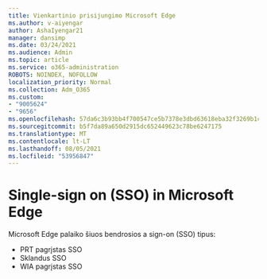 ```yaml
---
title: Vienkartinio prisijungimo Microsoft Edge
ms.author: v-aiyengar
author: AshaIyengar21
manager: dansimp
ms.date: 03/24/2021
ms.audience: Admin
ms.topic: article
ms.service: o365-administration
ROBOTS: NOINDEX, NOFOLLOW
localization_priority: Normal
ms.collection: Adm_O365
ms.custom:
- "9005624"
- "9656"
ms.openlocfilehash: 57da6c3b93bb4f700547ce5b7378e3dbd63618eba32f3269b1caf8e356357cb5
ms.sourcegitcommit: b5f7da89a650d2915dc652449623c78be6247175
ms.translationtype: MT
ms.contentlocale: lt-LT
ms.lasthandoff: 08/05/2021
ms.locfileid: "53956847"
---
```

# <a name="single-sign-on-sso-in-microsoft-edge"></a>Single-sign on (SSO) in Microsoft Edge

Microsoft Edge palaiko šiuos bendrosios a sign-on (SSO) tipus:
- PRT pagrįstas SSO
- Sklandus SSO
- WIA pagrįstas SSO
